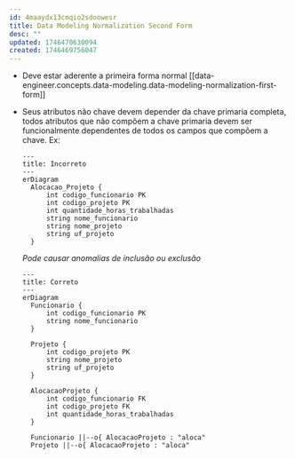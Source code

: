 ```yaml
---
id: 4maaydx13cmqio2sdoowesr
title: Data Modeling Normalization Second Form
desc: ""
updated: 1746470630094
created: 1746469756047
---
```


- Deve estar aderente a primeira forma normal [[data-engineer.concepts.data-modeling.data-modeling-normalization-first-form]]
- Seus atributos não chave devem depender da chave primaria completa, todos atributos que não compõem a chave primaria devem ser funcionalmente dependentes de todos os campos que compõem a chave. Ex:

  ```mermaid
  ---
  title: Incorreto
  ---
  erDiagram
    Alocacao_Projeto {
        int codigo_funcionario PK
        int codigo_projeto PK
        int quantidade_horas_trabalhadas
        string nome_funcionario
        string nome_projeto
        string uf_projeto
    }
  ```

  _Pode causar anomalias de inclusão ou exclusão_

  ```mermaid
  ---
  title: Correto
  ---
  erDiagram
    Funcionario {
        int codigo_funcionario PK
        string nome_funcionario
    }

    Projeto {
        int codigo_projeto PK
        string nome_projeto
        string uf_projeto
    }

    AlocacaoProjeto {
        int codigo_funcionario FK
        int codigo_projeto FK
        int quantidade_horas_trabalhadas
    }

    Funcionario ||--o{ AlocacaoProjeto : "aloca"
    Projeto ||--o{ AlocacaoProjeto : "aloca"
  ```
